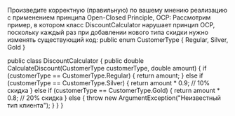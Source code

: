 ﻿Произведите корректную (правильную) по вашему мнению реализацию с применением принципа Open-Closed Principle, OCP:
Рассмотрим пример, в котором класс DiscountCalculator нарушает принцип OCP, поскольку каждый раз при добавлении нового типа скидки нужно изменять существующий код:
public enum CustomerType
{
    Regular,
    Silver,
    Gold
}

public class DiscountCalculator
{
    public double CalculateDiscount(CustomerType customerType, double amount)
    {
        if (customerType == CustomerType.Regular)
        {
            return amount;
        }
        else if (customerType == CustomerType.Silver)
        {
            return amount * 0.9; // 10% скидка
        }
        else if (customerType == CustomerType.Gold)
        {
            return amount * 0.8; // 20% скидка
        }
        else
        {
            throw new ArgumentException("Неизвестный тип клиента");
        }
    }
}
